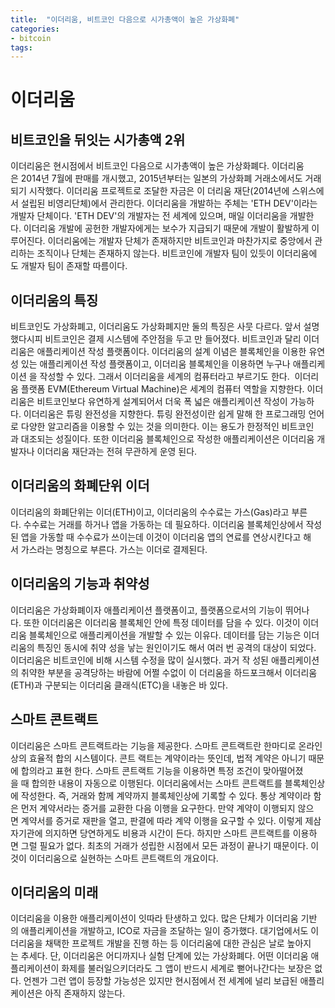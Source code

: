 ```yaml
---
title:  "이더리움, 비트코인 다음으로 시가총액이 높은 가상화폐"
categories: 
- bitcoin
tags:
---
```

# 이더리움
## 비트코인을 뒤잇는 시가총액 2위 
이더리움은 현시점에서 비트코인 다음으로 시가총액이 높은 가상화폐다. 이더리움은 2014년 7월에 판매를 개시했고, 2015년부터는 일본의 가상화폐 거래소에서도 거래되기 시작했다. 이더리움 프로젝트로 조달한 자금은 이 더리움 재단(2014년에 스위스에서 설립된 비영리단체)에서 관리한다. 이더리움을 개발하는 주체는 'ETH DEV'이라는 개발자 단체이다. 'ETH DEV'의 개발자는 전 세계에 있으며, 매일 이더리움을 개발한다. 이더리움 개발에 공헌한 개발자에게는 보수가 지급되기 때문에 개발이 활발하게 이루어진다. 이더리움에는 개발자 단체가 존재하지만 비트코인과 마찬가지로 중앙에서 관리하는 조직이나 단체는 존재하지 않는다. 비트코인에 개발자 팀이 있듯이 이더리움에도 개발자 팀이 존재할 따름이다. 
 
## 이더리움의 특징 
비트코인도 가상화폐고, 이더리움도 가상화폐지만 둘의 특징은 사뭇 다르다. 앞서 설명했다시피 비트코인은 결제 시스템에 주안점을 두고 만 들어졌다. 비트코인과 달리 이더리움은 애플리케이션 작성 플랫폼이다. 이더리움의 설계 이념은 블록체인을 이용한 유연성 있는 애플리케이션 작성 플랫폼이고, 이더리움 블록체인을 이용하면 누구나 애플리케이션 을 작성할 수 있다. 그래서 이더리움을 세계의 컴퓨터라고 부르기도 한다.  이더리움 플랫폼 EVM(Ethereum Virtual Machine)은 세계의 컴퓨터 역할을 지향한다. 이더리움은 비트코인보다 유연하게 설계되어서 더욱 폭 넓은 애플리케이션 작성이 가능하다. 이더리움은 튜링 완전성을 지향한다. 튜링 완전성이란 쉽게 말해 한 프로그래밍 언어로 다양한 알고리즘을 이용할 수 있는 것을 의미한다. 이는 용도가 한정적인 비트코인과 대조되는 성질이다. 또한 이더리움 블록체인으로 작성한 애플리케이션은 이더리움 개발자나 이더리움 재단과는 전혀 무관하게 운영 된다. 
 
## 이더리움의 화폐단위 이더 
이더리움의 화폐단위는 이더(ETH)이고, 이더리움의 수수료는 가스(Gas)라고 부른다. 수수료는 거래를 하거나 앱을 가동하는 데 필요하다. 이더리움 블록체인상에서 작성된 앱을 가동할 때 수수료가 쓰이는데 이것이 이더리움 앱의 연료를 연상시킨다고 해서 가스라는 명칭으로 부른다. 가스는 이더로 결제된다. 
 
## 이더리움의 기능과 취약성 
이더리움은 가상화폐이자 애플리케이션 플랫폼이고, 플랫폼으로서의 기능이 뛰어나다. 또한 이더리움은 이더리움 블록체인 안에 특정 데이터를 담을 수 있다. 이것이 이더리움 블록체인으로 애플리케이션을 개발할 수 있는 이유다. 데이터를 담는 기능은 이더리움의 특징인 동시에 취약 성을 낳는 원인이기도 해서 여러 번 공격의 대상이 되었다. 
이더리움은 비트코인에 비해 시스템 수정을 많이 실시했다. 과거 작 성된 애플리케이션의 취약한 부분을 공격당하는 바람에 어쩔 수없이 이 더리움을 하드포크해서 이더리움(ETH)과 구분되는 이더리움 클래식(ETC)을 내놓은 바 있다. 
 
## 스마트 콘트랙트 
이더리움은 스마트 콘트랙트라는 기능을 제공한다. 스마트 콘트랙트란 한마디로 온라인상의 효율적 합의 시스템이다. 콘트 랙트는 계약이라는 뜻인데, 법적 계약은 아니기 때문에 합의라고 표현 한다. 스마트 콘트랙트 기능을 이용하면 특정 조건이 맞아떨어졌을 때 합의한 내용이 자동으로 이행된다. 이더리움에서는 스마트 콘트랙트를 블록체인상에 작성한다. 즉, 거래와 함께 계약까지 블록체인상에 기록할 수 있다. 통상 계약이라 함은 먼저 계약서라는 증거를 교환한 다음 이행을 요구한다. 만약 계약이 이행되지 않으면 계약서를 증거로 재판을 열고, 판결에 따라 계약 이행을 요구할 수 있다. 이렇게 제삼자기관에 의지하면 당연하게도 비용과 시간이 든다. 하지만 스마트 콘트랙트를 이용하면 그럴 필요가 없다. 최초의 거래가 성립한 시점에서 모든 과정이 끝나기 때문이다. 이것이 이더리움으로 실현하는 스마트 콘트랙트의 개요이다. 
 
## 이더리움의 미래
이더리움을 이용한 애플리케이션이 잇따라 탄생하고 있다. 많은 단체가 이더리움 기반의 애플리케이션을 개발하고, ICO로 자금을 조달하는 일이 증가했다. 대기업에서도 이더리움을 채택한 프로젝트 개발을 진행 하는 등 이더리움에 대한 관심은 날로 높아지는 추세다. 단, 이더리움은 어디까지나 실험 단계에 있는 가상화폐다. 어떤 이더리움 애플리케이션이 화제를 불러일으키더라도 그 앱이 반드시 세계로 뻗어나간다는 보장은 없다. 언젠가 그런 앱이 등장할 가능성은 있지만 현시점에서 전 세계에 널리 보급된 애플리케이션은 아직 존재하지 않는다.


